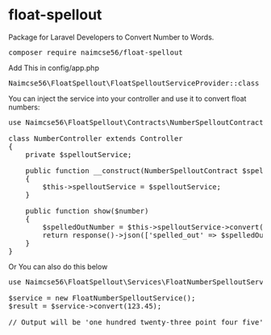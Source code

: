 
# float-spellout
Package for Laravel Developers to Convert Number to Words.
<pre>composer require naimcse56/float-spellout</pre>
Add This in config/app.php
<pre>Naimcse56\FloatSpellout\FloatSpelloutServiceProvider::class</pre>
You can inject the service into your controller and use it to convert float numbers:
<pre>
use Naimcse56\FloatSpellout\Contracts\NumberSpelloutContract;

class NumberController extends Controller
{
    private $spelloutService;

    public function __construct(NumberSpelloutContract $spelloutService)
    {
        $this->spelloutService = $spelloutService;
    }

    public function show($number)
    {
        $spelledOutNumber = $this->spelloutService->convert(floatval($number));
        return response()->json(['spelled_out' => $spelledOutNumber]);
    }
}
</pre>
Or You can also do this below
<pre>
use Naimcse56\FloatSpellout\Services\FloatNumberSpelloutService;

$service = new FloatNumberSpelloutService();
$result = $service->convert(123.45);

// Output will be 'one hundred twenty-three point four five'
</pre>

